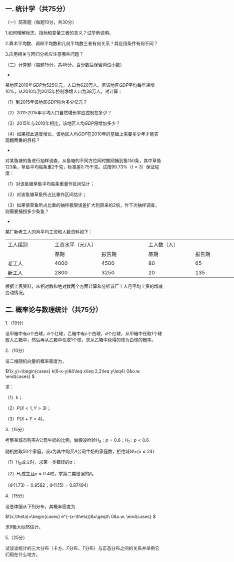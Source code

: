 ## 一. 统计学（共75分）


 （一）简答题（每题10分，共30分）
 

 1.如何理解标志、指标和变量三者的含义？试举例说明。
 

 2.算术平均数、调和平均数和几何平均数三者有何关系？其应用条件有何不同？
 

 3.应用相关与回归分析应注意哪些问题？
 

 （二）计算题（每题15分，共45分。百分数后保留两位小数）
 

 - 



 某地区2010年$GDP$为525亿元，人口为620万人。若该地区$GDP$平均每年递增10%，从2010年到2015年控制净增人口为38万人。试计算：
 

 （1）到2015年该地区$GDP$将为多少亿元？
 

 （2）2011-2015年平均人口自然增长率应控制在多少？
 

 （3）2015年与2010年相比，该地区人均$GDP$将增加多少？
 

 （4）如果按此速度增长，该地区人均$GDP$在2010年的基础上需要多少年才能实现翻两番的目标？
 

 - 



 对某鱼塘的鱼进行抽样调查，从鱼塘的不同方位同时撒网捕到鱼150条，其中草鱼123条，草鱼平均每条重2千克，标准差0.75千克。试按99.73%（$t=3$）保证程度：
 

 （1）对该鱼塘草鱼平均每条重量作区间估计；
 

 （2）对该鱼塘草鱼所占比重作区间估计；
 

 （3）如果使草鱼所占比重的抽样极限误差扩大到原来的2倍，作下次抽样调查，则需要捕捞多少条鱼？
 

 - 



 某厂新老工人的月平均工资和人数资料如下：
 <table data-lake-id="99279bc3" id="99279bc3" margin="true" class="lake-table" style="width: 750px"><colgroup><col width="150"><col width="150"><col width="150"><col width="150"><col width="150"></colgroup><tbody><tr data-lake-id="u5592ffc7" id="u5592ffc7"><td data-lake-id="u8c00c0b1" id="u8c00c0b1">工人组别
 </td><td data-lake-id="u0a5c8996" id="u0a5c8996">工资水平（元/人）
 </td><td data-lake-id="ucd0c16a3" id="ucd0c16a3"></td><td data-lake-id="u694ea02f" id="u694ea02f">工人数（人）
 </td><td data-lake-id="uda3d94a2" id="uda3d94a2"></td></tr><tr data-lake-id="u4ed3d384" id="u4ed3d384"><td data-lake-id="u063e677d" id="u063e677d"></td><td data-lake-id="u09710998" id="u09710998">基期
 </td><td data-lake-id="ua320da69" id="ua320da69">报告期
 </td><td data-lake-id="u2d1937bd" id="u2d1937bd">基期
 </td><td data-lake-id="u71113e97" id="u71113e97">报告期
 </td></tr><tr data-lake-id="u637ba25e" id="u637ba25e"><td data-lake-id="u1b3474d0" id="u1b3474d0">老工人
 </td><td data-lake-id="u5eb8ca92" id="u5eb8ca92">4000
 </td><td data-lake-id="ub0f2e014" id="ub0f2e014">4500
 </td><td data-lake-id="u4bd2d48c" id="u4bd2d48c">80
 </td><td data-lake-id="uba7a06be" id="uba7a06be">65
 </td></tr><tr data-lake-id="u9dd1edf2" id="u9dd1edf2"><td data-lake-id="uf1cde995" id="uf1cde995">新工人
 </td><td data-lake-id="uf01c5964" id="uf01c5964">2800
 </td><td data-lake-id="u2e15665c" id="u2e15665c">3250
 </td><td data-lake-id="ub3a040db" id="ub3a040db">20
 </td><td data-lake-id="ua89cece2" id="ua89cece2">135
 </td></tr></tbody></table>

 根据上表资料，从相对数和绝对数两个方面计算和分析该厂工人月平均工资的增减变动情况。
 

 ## 二. 概率论与数理统计（共75分）


 1.（10分）
 

 设甲箱中有$a$个白球，$b$个红球，乙箱中有$c$个白球，$d$个红球，从甲箱中任取1个球放入乙箱中，然后再从乙箱中任取1个球，求从乙箱中获得的球为白球的概率。
 

 2.（10分）
 

 设二维随机向量的概率密度为，
 

 $f(x,y)=\begin{cases}
k(6-x-y)&0\leq x\leq 2,2\leq y\leq4\\
0&o.w.
\end{cases}
$
 

 求：
 

 （1）$k$；
 

 （2）$P(X<1,Y>3)$；
 

 （3）$P(X+Y<4)$。
 

 3.（15分）
 

 考察某城市购买$A$公司牛奶的比例，做假设检验$H_0:p=0.6$；$H_1:p<0.6$
 

 随机抽取50个家庭，设$x$为其中购买$A$公司牛奶的家庭数，拒绝域$W=${$x\leq24$}
 

 （1）$H_0$成立时，求第一类错误的$\alpha$；
 

 （2）$H_1$成立且$p=0.4$时，求第二类错误的$\beta$。
 

 （$\Phi(1.73)=0.9582；\Phi(1.15)=0.87494$）
 

 4.（15分）
 

 设总体服从下列分布，其概率密度为
 

 $f(x,\theta)=\begin{cases}
e^{-(x-\theta)}&x\geq0\\
0&o.w.
\end{cases}
$
 

 求$\theta$极大似然估计。
 

 5.（25分）
 

 试谈谈统计的三大分布（卡方、$F$分布、$T$分布）与正态分布之间的关系并举例它们用在什么地方。
 